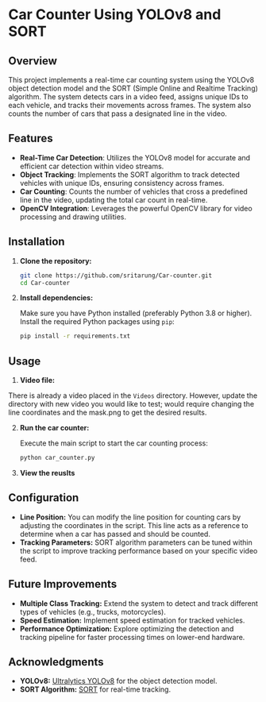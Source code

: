 # Car Counter Using YOLOv8 and SORT

## Overview

This project implements a real-time car counting system using the YOLOv8 object detection model and the SORT (Simple Online and Realtime Tracking) algorithm. The system detects cars in a video feed, assigns unique IDs to each vehicle, and tracks their movements across frames. The system also counts the number of cars that pass a designated line in the video.

## Features

- **Real-Time Car Detection**: Utilizes the YOLOv8 model for accurate and efficient car detection within video streams.
- **Object Tracking**: Implements the SORT algorithm to track detected vehicles with unique IDs, ensuring consistency across frames.
- **Car Counting**: Counts the number of vehicles that cross a predefined line in the video, updating the total car count in real-time.
- **OpenCV Integration**: Leverages the powerful OpenCV library for video processing and drawing utilities.

## Installation

1. **Clone the repository:**

   ```bash
   git clone https://github.com/sritarung/Car-counter.git
   cd Car-counter
   ```

2. **Install dependencies:**

   Make sure you have Python installed (preferably Python 3.8 or higher). Install the required Python packages using `pip`:

   ```bash
   pip install -r requirements.txt
   ```

## Usage

1. **Video file:**

  There is already a video placed in the `Videos` directory. However, update the directory with new video you would like to test; would require changing the line coordinates and the mask.png to get the desired results.

2. **Run the car counter:**

   Execute the main script to start the car counting process:

   ```bash
   python car_counter.py
    ```

3. **View the reuslts**

## Configuration

- **Line Position:** You can modify the line position for counting cars by adjusting the coordinates in the script. This line acts as a reference to determine when a car has passed and should be counted.
- **Tracking Parameters:** SORT algorithm parameters can be tuned within the script to improve tracking performance based on your specific video feed.

## Future Improvements

- **Multiple Class Tracking:** Extend the system to detect and track different types of vehicles (e.g., trucks, motorcycles).
- **Speed Estimation:** Implement speed estimation for tracked vehicles.
- **Performance Optimization:** Explore optimizing the detection and tracking pipeline for faster processing times on lower-end hardware.

## Acknowledgments

- **YOLOv8:** [Ultralytics YOLOv8](https://github.com/ultralytics/yolov8) for the object detection model.
- **SORT Algorithm:** [SORT](https://github.com/abewley/sort) for real-time tracking.


